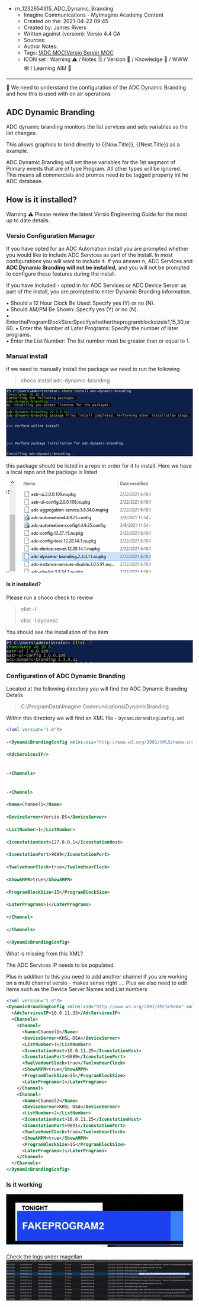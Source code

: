 - rn_1232654315_ADC_Dynamic_Branding
	- Imagine Communications - MyImagine Academy Content
	- Created on the: 2021-04-22 09:45
	- Created by: James Rivers
	- Written against (version): Versio 4.4 GA
	- Sources: 
	- Author Notes: 
	- Tags: [!ADC MOC](../adc/!ADC%20MOC.md)[!Versio Server MOC](playout/versio/!Versio%20Server%20MOC.md)
	- ICON set : Warning ⚠️ / Notes 🗒 / Version 🌱 / Knowledge 🧠 / WWW 🕸 / Learning AIM 🎯
***
🎯 We need to understand the configuration of the ADC Dynamic Branding and how this is used with on air operations

## ADC Dynamic Branding 
ADC dynamic branding monitors the list services and sets variables as the list changes. 

This allows graphics to bind directly to {{Now.Title}}, {{Next.Title}} as a example. 

ADC Dynamic Branding will set these variables for the 1st segment of Primary events that are of type Program. All other types will be ignored. This means all commercials and promos need to be tagged property int he ADC database.

## How is it installed? 
Warning ⚠️ Please review the latest Versio Engineering Guide for the most up to date details.

### Versio Configuration Manager
If you have opted for an ADC Automation install you are prompted whether you would like to include ADC Services as part of the install. In most configurations you will want to include it. If you answer n, ADC Services and **ADC Dynamic Branding will not be installed,** and you will not be prompted to configure these features during the install.

 If you have included - opted in for ADC Services or ADC Device Server as part of the install, you are prompted to enter Dynamic Branding information.

▪ Should a 12 Hour Clock Be Used: Specify yes (Y) or no (N).  
▪ Should AM/PM Be Shown: Specify yes (Y) or no (N).  
▪ EntertheProgramBlockSize:Specifywhethertheprogramblocksizeis1,15,30,or60. ▪ Enter the Number of Later Programs: Specify the number of later programs.  
▪ Enter the List Number: The list number must be greater than or equal to 1.

### Manual install 
if we need to manually install the package we need to run the following
> choco install adc-dynamic-branding

![](attachments/Pasted%20image%2020210422095924.png)


this package should be listed in a repo in order for it to install. Here we have a local repo and the package is listed

![](attachments/Pasted%20image%2020210422095727.png)

#### Is it installed?

Please run a choco check to review
> clist -l 
> 
> clist -l dynamic

You should see the installation of the item

![](attachments/Pasted%20image%2020210422095958.png)

### Configuration of ADC Dynamic Branding
Located at the following directory you will find the ADC Dynamic Branding Details 
> C:\ProgramData\Imagine Communications\DynamicBranding

Within this directory we will find an XML file - `DynamicBrandingConfig.xml`
```xml
<?xml version="1.0"?>

-<DynamicBrandingConfig xmlns:xsi="http://www.w3.org/2001/XMLSchema-instance" xmlns:xsd="http://www.w3.org/2001/XMLSchema">

<AdcServicesIP/>


-<Channels>


-<Channel>

<Name>Channel1</Name>

<DeviceServer>Versio-DS</DeviceServer>

<ListNumber>1</ListNumber>

<IconstationHost>127.0.0.1</IconstationHost>

<IconstationPort>9889</IconstationPort>

<TwelveHourClock>true</TwelveHourClock>

<ShowAMPM>true</ShowAMPM>

<ProgramBlockSize>15</ProgramBlockSize>

<LaterPrograms>1</LaterPrograms>

</Channel>

</Channels>

</DynamicBrandingConfig>
```

What is missing from this XML?  

The ADC Services IP needs to be populated. 

Plus in addition to this you need to add another channel if you are working on a multi channel versio - makes sense right .... Plus we also need to edit items such as the Device Server Names and List numbers


```xml
<?xml version="1.0"?>
<DynamicBrandingConfig xmlns:xsd="http://www.w3.org/2001/XMLSchema" xmlns:xsi="http://www.w3.org/2001/XMLSchema-instance">
  <AdcServicesIP>10.0.11.33</AdcServicesIP>
  <Channels>
    <Channel>
      <Name>Channel1</Name>
      <DeviceServer>KHSL-DSA</DeviceServer>
      <ListNumber>1</ListNumber>
      <IconstationHost>10.0.11.25</IconstationHost>
      <IconstationPort>9889</IconstationPort>
      <TwelveHourClock>true</TwelveHourClock>
      <ShowAMPM>true</ShowAMPM>
      <ProgramBlockSize>15</ProgramBlockSize>
      <LaterPrograms>1</LaterPrograms>
    </Channel>
    <Channel>
      <Name>Channel2</Name>
      <DeviceServer>KHSL-DSA</DeviceServer>
      <ListNumber>2</ListNumber>
      <IconstationHost>10.0.11.25</IconstationHost>
      <IconstationPort>9891</IconstationPort>
      <TwelveHourClock>true</TwelveHourClock>
      <ShowAMPM>true</ShowAMPM>
      <ProgramBlockSize>15</ProgramBlockSize>
      <LaterPrograms>1</LaterPrograms>
    </Channel>
  </Channels>
</DynamicBrandingConfig>
```


### Is it working 
![](/attachments/Pasted%20image%2020210422102258.png)

Check the logs under magellan 
![](/attachments/Pasted%20image%2020210423100735.png)